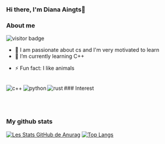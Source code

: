 ### Hi there, I'm Diana Aingts👋

<!--
**juldiana/juldiana** is a ✨ _special_ ✨ repository because its `README.md` (this file) appears on your GitHub profile.

Here are some ideas to get you started:
-->

### About me
![visitor badge](https://visitor-badge.glitch.me/badge?page_id=juldiana.visitor-badge)

- 🔭 I am passionate about cs and I'm very motivated to learn
- 🌱 I’m currently learning C++
<!--- 👯 I’m looking to collaborate on ...
- 🤔 I’m looking for help with ...
- 💬 Ask me about ...
- 📫 How to reach me: ...
- 😄 Pronouns: ...-->
- ⚡ Fun fact: I like animals

<!--### Connect with me 
https://github.com/alexandresanlim/Badges4-README.md-Profile.git
<img align="left" alt="linkedin" src="https://img.shields.io/badge/LinkedIn-0077B5?style=for-the-badge&logo=linkedin&logoColor=white"/>
<img align="left" alt="stack_overflow" src="https://img.shields.io/badge/Stack_Overflow-FE7A16?style=for-the-badge&logo=stack-overflow&logoColor=white"/>
-->
<br>
### Interest
<img align="left" alt="c++" src="https://img.shields.io/badge/C%2B%2B-00599C?style=for-the-badge&logo=c%2B%2B&logoColor=white"/>
<img align="left" alt="python" src="https://img.shields.io/badge/Python-FFD43B?style=for-the-badge&logo=python&logoColor=blue"/>
<img align="left" alt="rust" src="https://img.shields.io/badge/Rust-black?style=for-the-badge&logo=rust&logoColor=#E57324"/>

<br><br>
### My github stats 
[![Les Stats GitHub de Anurag](https://github-readme-stats.vercel.app/api?username=juldiana)](https://github.com/anuraghazra/github-readme-stats)
[![Top Langs](https://github-readme-stats.vercel.app/api/top-langs/?username=juldiana&layout=compact)](https://github.com/anuraghazra/github-readme-stats)
